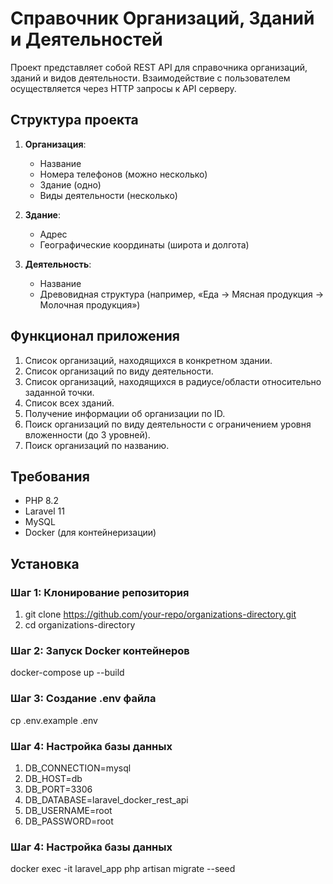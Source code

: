 # Справочник Организаций, Зданий и Деятельностей

Проект представляет собой REST API для справочника организаций, зданий и видов деятельности. Взаимодействие с пользователем осуществляется через HTTP запросы к API серверу.

## Структура проекта

1. **Организация**:
    - Название
    - Номера телефонов (можно несколько)
    - Здание (одно)
    - Виды деятельности (несколько)

2. **Здание**:
    - Адрес
    - Географические координаты (широта и долгота)

3. **Деятельность**:
    - Название
    - Древовидная структура (например, «Еда → Мясная продукция → Молочная продукция»)

## Функционал приложения

1. Список организаций, находящихся в конкретном здании.
2. Список организаций по виду деятельности.
3. Список организаций, находящихся в радиусе/области относительно заданной точки.
4. Список всех зданий.
5. Получение информации об организации по ID.
6. Поиск организаций по виду деятельности с ограничением уровня вложенности (до 3 уровней).
7. Поиск организаций по названию.

## Требования

- PHP 8.2
- Laravel 11
- MySQL
- Docker (для контейнеризации)

## Установка

### Шаг 1: Клонирование репозитория


1. git clone https://github.com/your-repo/organizations-directory.git
2. cd organizations-directory

### Шаг 2: Запуск Docker контейнеров
docker-compose up --build

### Шаг 3: Создание .env файла
cp .env.example .env

### Шаг 4: Настройка базы данных

1. DB_CONNECTION=mysql 
2. DB_HOST=db 
3. DB_PORT=3306 
4. DB_DATABASE=laravel_docker_rest_api 
5. DB_USERNAME=root 
6. DB_PASSWORD=root

### Шаг 4: Настройка базы данных

docker exec -it laravel_app php artisan migrate --seed

